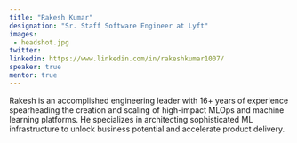 ```yaml
---
title: "Rakesh Kumar"
designation: "Sr. Staff Software Engineer at Lyft"
images:
 - headshot.jpg
twitter:
linkedin: https://www.linkedin.com/in/rakeshkumar1007/
speaker: true
mentor: true
---
```


Rakesh is an accomplished engineering leader with 16+ years of experience spearheading the creation and scaling of high-impact MLOps and machine learning platforms. He specializes in architecting sophisticated ML infrastructure to unlock business potential and accelerate product delivery.

